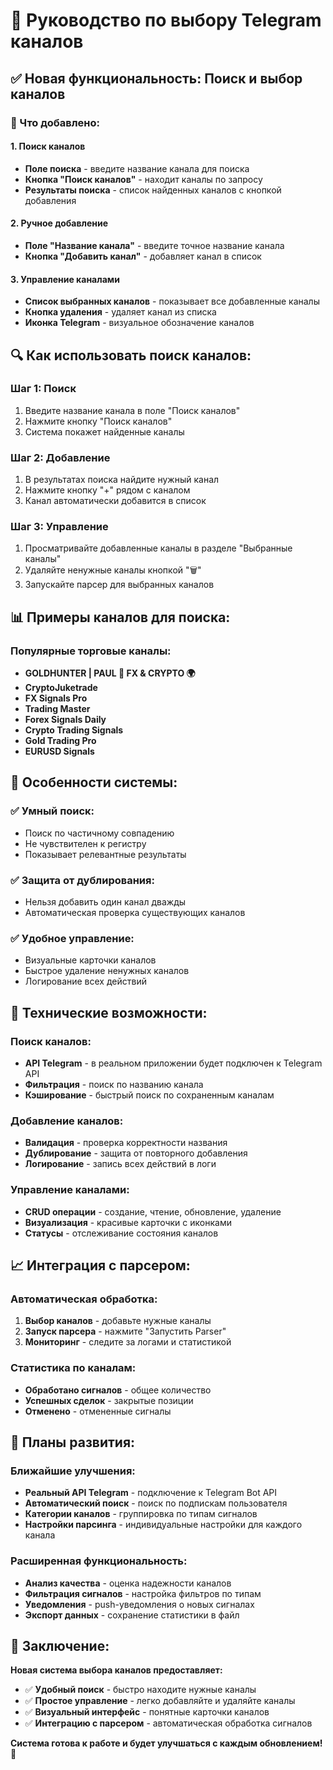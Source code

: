 # 📱 Руководство по выбору Telegram каналов

## ✅ **Новая функциональность: Поиск и выбор каналов**

### **🎯 Что добавлено:**

#### **1. Поиск каналов**
- **Поле поиска** - введите название канала для поиска
- **Кнопка "Поиск каналов"** - находит каналы по запросу
- **Результаты поиска** - список найденных каналов с кнопкой добавления

#### **2. Ручное добавление**
- **Поле "Название канала"** - введите точное название канала
- **Кнопка "Добавить канал"** - добавляет канал в список

#### **3. Управление каналами**
- **Список выбранных каналов** - показывает все добавленные каналы
- **Кнопка удаления** - удаляет канал из списка
- **Иконка Telegram** - визуальное обозначение каналов

## 🔍 **Как использовать поиск каналов:**

### **Шаг 1: Поиск**
1. Введите название канала в поле "Поиск каналов"
2. Нажмите кнопку "Поиск каналов"
3. Система покажет найденные каналы

### **Шаг 2: Добавление**
1. В результатах поиска найдите нужный канал
2. Нажмите кнопку "+" рядом с каналом
3. Канал автоматически добавится в список

### **Шаг 3: Управление**
1. Просматривайте добавленные каналы в разделе "Выбранные каналы"
2. Удаляйте ненужные каналы кнопкой "🗑️"
3. Запускайте парсер для выбранных каналов

## 📊 **Примеры каналов для поиска:**

### **Популярные торговые каналы:**
- **GOLDHUNTER | PAUL 🦁 FX & CRYPTO 🌍**
- **CryptoJuketrade**
- **FX Signals Pro**
- **Trading Master**
- **Forex Signals Daily**
- **Crypto Trading Signals**
- **Gold Trading Pro**
- **EURUSD Signals**

## 🎯 **Особенности системы:**

### **✅ Умный поиск:**
- Поиск по частичному совпадению
- Не чувствителен к регистру
- Показывает релевантные результаты

### **✅ Защита от дублирования:**
- Нельзя добавить один канал дважды
- Автоматическая проверка существующих каналов

### **✅ Удобное управление:**
- Визуальные карточки каналов
- Быстрое удаление ненужных каналов
- Логирование всех действий

## 🔧 **Технические возможности:**

### **Поиск каналов:**
- **API Telegram** - в реальном приложении будет подключен к Telegram API
- **Фильтрация** - поиск по названию канала
- **Кэширование** - быстрый поиск по сохраненным каналам

### **Добавление каналов:**
- **Валидация** - проверка корректности названия
- **Дублирование** - защита от повторного добавления
- **Логирование** - запись всех действий в логи

### **Управление каналами:**
- **CRUD операции** - создание, чтение, обновление, удаление
- **Визуализация** - красивые карточки с иконками
- **Статусы** - отслеживание состояния каналов

## 📈 **Интеграция с парсером:**

### **Автоматическая обработка:**
1. **Выбор каналов** - добавьте нужные каналы
2. **Запуск парсера** - нажмите "Запустить Parser"
3. **Мониторинг** - следите за логами и статистикой

### **Статистика по каналам:**
- **Обработано сигналов** - общее количество
- **Успешных сделок** - закрытые позиции
- **Отменено** - отмененные сигналы

## 🚀 **Планы развития:**

### **Ближайшие улучшения:**
- **Реальный API Telegram** - подключение к Telegram Bot API
- **Автоматический поиск** - поиск по подпискам пользователя
- **Категории каналов** - группировка по типам сигналов
- **Настройки парсинга** - индивидуальные настройки для каждого канала

### **Расширенная функциональность:**
- **Анализ качества** - оценка надежности каналов
- **Фильтрация сигналов** - настройка фильтров по типам
- **Уведомления** - push-уведомления о новых сигналах
- **Экспорт данных** - сохранение статистики в файл

## 🎯 **Заключение:**

**Новая система выбора каналов предоставляет:**
- ✅ **Удобный поиск** - быстро находите нужные каналы
- ✅ **Простое управление** - легко добавляйте и удаляйте каналы
- ✅ **Визуальный интерфейс** - понятные карточки каналов
- ✅ **Интеграцию с парсером** - автоматическая обработка сигналов

**Система готова к работе и будет улучшаться с каждым обновлением!** 🚀 